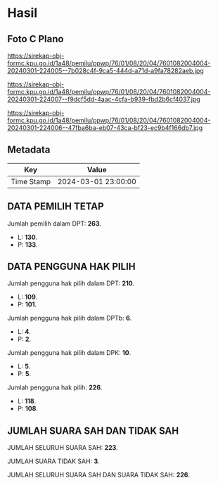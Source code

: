 # Hasil

## Foto C Plano

https://sirekap-obj-formc.kpu.go.id/1a48/pemilu/ppwp/76/01/08/20/04/7601082004004-20240301-224005--7b028c4f-9ca5-444d-a71d-a9fa78282aeb.jpg

https://sirekap-obj-formc.kpu.go.id/1a48/pemilu/ppwp/76/01/08/20/04/7601082004004-20240301-224007--f9dcf5dd-4aac-4cfa-b939-fbd2b6cf4037.jpg

https://sirekap-obj-formc.kpu.go.id/1a48/pemilu/ppwp/76/01/08/20/04/7601082004004-20240301-224006--47fba6ba-eb07-43ca-bf23-ec9b4f166db7.jpg


## Metadata

| Key        | Value               |
| ---------- | ------------------- |
| Time Stamp | 2024-03-01 23:00:00 |


## DATA PEMILIH TETAP

Jumlah pemilih dalam DPT: **263**.
 * L: **130**.
 * P: **133**.

## DATA PENGGUNA HAK PILIH

Jumlah pengguna hak pilih dalam DPT: **210**.
 * L: **109**.
 * P: **101**.

Jumlah pengguna hak pilih dalam DPTb: **6**.
 * L: **4**.
 * P: **2**.

Jumlah pengguna hak pilih dalam DPK: **10**.
 * L: **5**.
 * P: **5**.

Jumlah pengguna hak pilih: **226**.
 * L: **118**.
 * P: **108**.

## JUMLAH SUARA SAH DAN TIDAK SAH

JUMLAH SELURUH SUARA SAH: **223**.

JUMLAH SUARA TIDAK SAH: **3**.

JUMLAH SELURUH SUARA SAH DAN SUARA TIDAK SAH: **226**.


